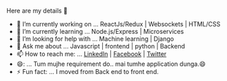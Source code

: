  Here are my details 👋
 
 - 🔭 I’m currently working on ... ReactJs/Redux | Websockets | HTML/CSS
 - 🌱 I’m currently learning ... Node.js/Express | Microservices
 - 🤔 I’m looking for help with ... Machine learning | Django
 - 💬 Ask me about ... Javascript | frontend | python | Backend
 - 📫 How to reach me: ... [LinkedIn](https://www.linkedin.com/in/rohan-sharma-532847129) | [Facebook](https://www.facebook.com/rbohre.rb7) | [Twitter](https://twitter.com/rohansb540)
 - 😄: ... Tum mujhe requirement do.. mai tumhe application dunga.😄
 - ⚡ Fun fact: ... I moved from Back end to front end.

<!--
**rohans540/rohans540** is a ✨ _special_ ✨ repository because its `README.md` (this file) appears on your GitHub profile.
-->
